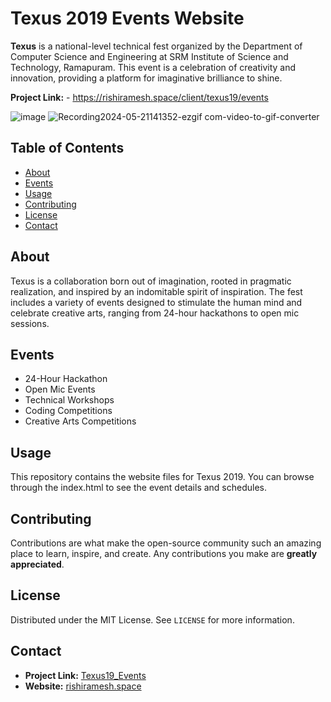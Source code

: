 # Texus 2019 Events Website
**Texus** is a national-level technical fest organized by the Department of Computer Science and Engineering at SRM Institute of Science and Technology, Ramapuram. This event is a celebration of creativity and innovation, providing a platform for imaginative brilliance to shine.

**Project Link:** - https://rishiramesh.space/client/texus19/events

![image](https://github.com/rrishi0309/Texus19_Events/assets/27177572/de8f6f22-3a5e-4070-b6c6-7a89b9c2d527)
![Recording2024-05-21141352-ezgif com-video-to-gif-converter](https://github.com/rrishi0309/Texus19_Events/assets/27177572/14a4f572-6828-406e-8d40-c6ac2c7fe6f9)


## Table of Contents
- [About](#about)
- [Events](#events)
- [Usage](#usage)
- [Contributing](#contributing)
- [License](#license)
- [Contact](#contact)
## About
Texus is a collaboration born out of imagination, rooted in pragmatic realization, and inspired by an indomitable spirit of inspiration. The fest includes a variety of events designed to stimulate the human mind and celebrate creative arts, ranging from 24-hour hackathons to open mic sessions.

## Events
- 24-Hour Hackathon
- Open Mic Events
- Technical Workshops
- Coding Competitions
- Creative Arts Competitions

## Usage
This repository contains the website files for Texus 2019. You can browse through the index.html to see the event details and schedules.

## Contributing
Contributions are what make the open-source community such an amazing place to learn, inspire, and create. Any contributions you make are **greatly appreciated**.

## License
Distributed under the MIT License. See `LICENSE` for more information.

## Contact
- **Project Link:** [Texus19_Events](https://github.com/rrishi0309/Texus19_Events)
- **Website:** [rishiramesh.space](https://rishiramesh.space/client/texus19/events)
